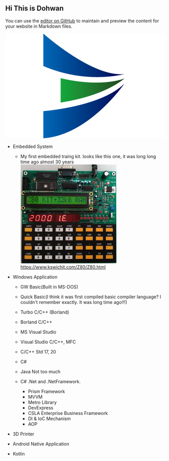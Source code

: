## Hi This is Dohwan

You can use the [editor on GitHub](https://github.com/onewaylight/engineering/edit/master/README.md) to maintain and preview the content for your website in Markdown files.

![Image](images/logo.png)


- Embedded System

  - My first embedded traing kit. looks like this one, it was long long time ago almost 30 years
    ![Image](images/z80trkit-sm.jpg) https://www.kswichit.com/Z80/Z80.html

- Windows Application 
  - GW Basic(Built in MS-DOS)
  - Quick Basic(I think it was first compiled basic compiler language? I couldn't remember exactly. It was long time ago!!!)
  - Turbo C/C++ (Borland)
  - Borland C/C++
  - MS Visual Studio 
  - Visual Studio C/C++, MFC 
  - C/C++ Std 17, 20
  - C# 

  - Java Not too much
  - C# .Net and .NetFramework.
    - Prism Framework
    - MVVM
    - Metro Library
    - DevExpress
    - CSLA Enterprise Business Framework
    - DI & IoC Mechanism
    - AOP

- 3D Printer
- Android Native Application
- Kotlin 
